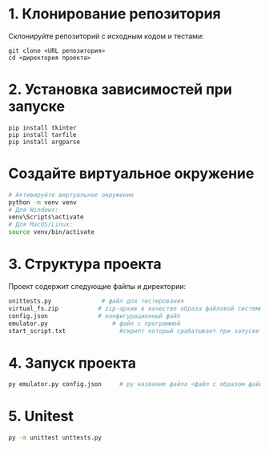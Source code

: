 # 1. Клонирование репозитория

Склонируйте репозиторий с исходным кодом и тестами:

```
git clone <URL репозитория>
cd <директория проекта>
```

# 2. Установка зависимостей при запуске

```
pip install tkinter
pip install tarfile
pip install argparse

```

# Создайте виртуальное окружение

```bash
# Активируйте виртуальное окружение
python -m venv venv
# Для Windows:
venv\Scripts\activate
# Для MacOS/Linux:
source venv/bin/activate
```


# 3. Структура проекта
Проект содержит следующие файлы и директории:
```bash
unittests.py              # файл для тестирования
virtual_fs.zip           # zip-архив в качестве образа файловой системы
config.json              # конфигурационный файл 
emulator.py                  # файл с программой
start_script.txt               #скрипт который срабатывает при запуске программы
```

# 4. Запуск проекта
```bash
py emulator.py config.json     # py название файла <файл с образом файловой системы>
```

# 5. Unitest
```bash
py -m unittest unttests.py
```